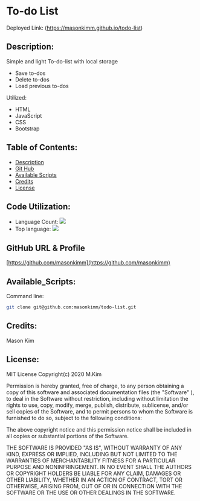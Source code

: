 # To-do List

Deployed Link: (https://masonkimm.github.io/todo-list)

## Description:

Simple and light To-do-list with local storage

* Save to-dos
* Delete to-dos 
* Load previous to-dos

Utilized: 
* HTML
* JavaScript
* CSS
* Bootstrap

## Table of Contents:

* [Description](#Description)
* [Git Hub](#GitHub)
* [Available Scripts](#Available_Scripts)
* [Credits](#Credits)
* [License](#License)

## Code Utilization: 
* Language Count: ![](https://img.shields.io/github/languages/count/masonkimm/todo-list)
* Top language: ![](https://img.shields.io/github/languages/top/masonkimm/todo-list)

## GitHub URL & Profile

[https://github.com/masonkimm](https://github.com/masonkimm)


## Available_Scripts:
Command line: 

```sh
git clone git@github.com:masonkimm/todo-list.git
```

## Credits: 

Mason Kim

## License: 

MIT License Copyright(c) 2020 M.Kim

Permission is hereby granted, free of charge, to any person obtaining a copy of this software and associated documentation files (the "Software" ), to deal in the Software without restriction, including without limitation the rights to use, copy, modify, merge, publish, distribute, sublicense, and/or sell copies of the Software, and to permit persons to whom the Software is furnished to do so, subject to the following conditions:

The above copyright notice and this permission notice shall be included in all copies or substantial portions of the Software.

THE SOFTWARE IS PROVIDED "AS IS",  WITHOUT WARRANTY OF ANY KIND, EXPRESS OR IMPLIED, INCLUDING BUT NOT LIMITED TO THE WARRANTIES OF MERCHANTABILITY FITNESS FOR A PARTICULAR PURPOSE AND NONINFRINGEMENT. IN NO EVENT SHALL THE AUTHORS OR COPYRIGHT HOLDERS BE LIABLE FOR ANY CLAIM, DAMAGES OR OTHER LIABILITY, WHETHER IN AN ACTION OF CONTRACT, TORT OR OTHERWISE, ARISING FROM, OUT OF OR IN CONNECTION WITH THE SOFTWARE OR THE USE OR OTHER DEALINGS IN THE SOFTWARE.

